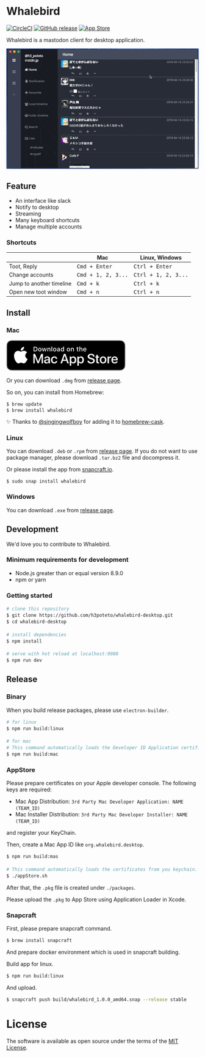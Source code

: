 # Whalebird
[![CircleCI](https://img.shields.io/circleci/project/github/h3poteto/whalebird-desktop.svg?style=flat-square)](https://circleci.com/gh/h3poteto/whalebird-desktop)
[![GitHub release](http://img.shields.io/github/release/h3poteto/whalebird-desktop.svg?style=flat-square)](https://github.com/h3poteto/whalebird-desktop/releases)
[![App Store](https://img.shields.io/itunes/v/1378283354.svg?style=flat-square)](https://itunes.apple.com/us/app/whalebird/id1378283354)


Whalebird is a mastodon client for desktop application.

![demo](screenshot.gif)

## Feature

- An interface like slack
- Notify to desktop
- Streaming
- Many keyboard shortcuts
- Manage multiple accounts

### Shortcuts

<table>
<thead>
<tr><th></th><th>Mac</th><th>Linux, Windows</th></tr>
</thead>
<tbody>
<tr><td> Toot, Reply                    </td><td>             <kbd>Cmd + Enter</kbd>         </td><td> <kbd>Ctrl + Enter</kbd>      </td></tr>
<tr><td> Change accounts                </td><td>             <kbd>Cmd + 1, 2, 3...</kbd>    </td><td> <kbd>Ctrl + 1, 2, 3...</kbd> </td></tr>
<tr><td> Jump to another timeline       </td><td>             <kbd>Cmd + k</kbd>             </td><td> <kbd>Ctrl + k</kbd>          </td></tr>
<tr><td> Open new toot window           </td><td>             <kbd>Cmd + n</kbd>             </td><td> <kbd>Ctrl + n</kbd>          </td></tr>
</tbody>
</table>

## Install
### Mac
[![App Store](app-store.svg)](https://itunes.apple.com/us/app/whalebird/id1378283354)

Or you can download `.dmg` from [release page](https://github.com/h3poteto/whalebird-desktop/releases).

So on, you can install from Homebrew:

```
$ brew update
$ brew install whalebird
```

:sparkles: Thanks to [@singingwolfboy](https://github.com/singingwolfboy) for adding it to [homebrew-cask](https://github.com/Homebrew/homebrew-cask/blob/cf568882b6e012956ca404a16be2db36ca873002/Casks/whalebird.rb).


### Linux

You can download `.deb` or `.rpm` from [release page](https://github.com/h3poteto/whalebird-desktop/releases).
If you do not want to use package manager, please download `.tar.bz2` file and docompress it.

Or please install the app from [snapcraft.io](https://snapcraft.io/whalebird).

```
$ sudo snap install whalebird
```

### Windows

You can download `.exe` from [release page](https://github.com/h3poteto/whalebird-desktop/releases).

## Development

We'd love you to contribute to Whalebird.

### Minimum requirements for development

* Node.js greater than or equal version 8.9.0
* npm or yarn

### Getting started

``` bash
# clone this repository
$ git clone https://github.com/h3poteto/whalebird-desktop.git
$ cd whalebird-desktop

# install dependencies
$ npm install

# serve with hot reload at localhost:9080
$ npm run dev
```

## Release
### Binary
When you build release packages, please use `electron-builder`.

```bash
# for linux
$ npm run build:linux

# for mac
# This command automatically loads the Developer ID Application certificate from your keychain.
$ npm run build:mac
```

### AppStore

Please prepare certificates on your Apple developer console. The following keys are required:

- Mac App Distribution: `3rd Party Mac Developer Application: NAME (TEAM_ID)`
- Mac Installer Distribution: `3rd Party Mac Developer Installer: NAME (TEAM_ID)`

and register your KeyChain.

Then, create a Mac App ID like `org.whalebird.desktop`.

```bash
$ npm run build:mas

# This command automatically loads the certificates from you keychain.
$ ./appStore.sh
```

After that, the `.pkg` file is created under `./packages`.

Please upload the `.pkg` to App Store using Application Loader in Xcode.

### Snapcraft

First, please prepare snapcraft command.

```bash
$ brew install snapcraft
```

And prepare docker environment which is used in snapcraft building.

Build app for linux.

```bash
$ npm run build:linux
```

And upload.

```bash
$ snapcraft push build/whalebird_1.0.0_amd64.snap --release stable
```

# License
The software is available as open source under the terms of the [MIT License](https://opensource.org/licenses/MIT).
